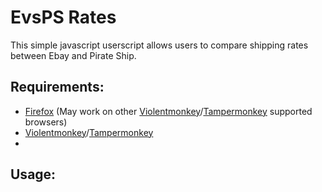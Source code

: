 # EvsPS Rates
This simple javascript userscript allows users to compare shipping rates between Ebay and Pirate Ship.

## Requirements:
- [Firefox](https://www.mozilla.org/en-US/firefox/new/ "Firefox") (May work on other [Violentmonkey](https://violentmonkey.github.io/get-it/ "Violentmonkey")/[Tampermonkey](https://www.tampermonkey.net/ "Tampermonkey") supported browsers)
- [Violentmonkey](https://violentmonkey.github.io/get-it/ "Violentmonkey")/[Tampermonkey](https://www.tampermonkey.net/ "Tampermonkey")
- 

## Usage:
